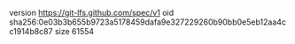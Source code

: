 version https://git-lfs.github.com/spec/v1
oid sha256:0e03b3b655b9723a5178459dafa9e327229260b90bb0e5eb12aa4cc1914b8c87
size 61554
